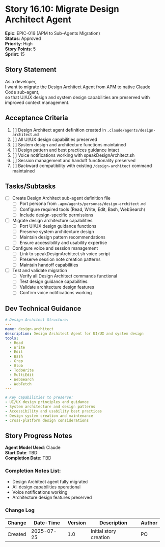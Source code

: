 # Story 16.10: Migrate Design Architect Agent

**Epic**: EPIC-016 (APM to Sub-Agents Migration)  
**Status**: Approved  
**Priority**: High  
**Story Points**: 5  
**Sprint**: 15  

## Story Statement

As a developer,  
I want to migrate the Design Architect Agent from APM to native Claude Code sub-agent,  
so that UI/UX design and system design capabilities are preserved with improved context management.

## Acceptance Criteria

1. [ ] Design Architect agent definition created in `.claude/agents/design-architect.md`
2. [ ] All UI/UX design capabilities preserved
3. [ ] System design and architecture functions maintained
4. [ ] Design pattern and best practices guidance intact
5. [ ] Voice notifications working with speakDesignArchitect.sh
6. [ ] Session management and handoff functionality preserved
7. [ ] Backward compatibility with existing `/design-architect` command maintained

## Tasks/Subtasks

- [ ] Create Design Architect sub-agent definition file
  - [ ] Port persona from `.apm/agents/personas/design-architect.md`
  - [ ] Configure required tools (Read, Write, Edit, Bash, WebSearch)
  - [ ] Include design-specific permissions
  
- [ ] Migrate design architecture capabilities
  - [ ] Port UI/UX design guidance functions
  - [ ] Preserve system architecture design
  - [ ] Maintain design pattern recommendations
  - [ ] Ensure accessibility and usability expertise
  
- [ ] Configure voice and session management
  - [ ] Link to speakDesignArchitect.sh voice script
  - [ ] Preserve session note creation patterns
  - [ ] Maintain handoff capabilities
  
- [ ] Test and validate migration
  - [ ] Verify all Design Architect commands functional
  - [ ] Test design guidance capabilities
  - [ ] Validate architecture design features
  - [ ] Confirm voice notifications working

## Dev Technical Guidance

```yaml
# Design Architect Structure:
---
name: design-architect
description: Design Architect Agent for UI/UX and system design
tools:
  - Read
  - Write
  - Edit
  - Bash
  - Grep
  - Glob
  - TodoWrite
  - MultiEdit
  - WebSearch
  - WebFetch
---

# Key capabilities to preserve:
- UI/UX design principles and guidance
- System architecture and design patterns
- Accessibility and usability best practices
- Design system creation and maintenance
- Cross-platform design considerations
```

## Story Progress Notes

**Agent Model Used**: Claude  
**Start Date**: TBD  
**Completion Date**: TBD  

### Completion Notes List:
- Design Architect agent fully migrated
- All design capabilities operational
- Voice notifications working
- Architecture design features preserved

### Change Log

| Change | Date-Time | Version | Description | Author |
|--------|-----------|---------|-------------|---------|
| Created | 2025-07-25 | 1.0 | Initial story creation | PO |
